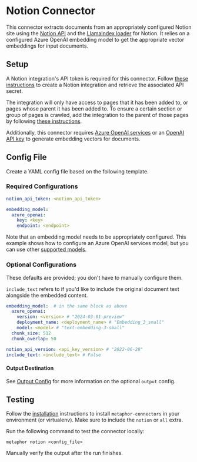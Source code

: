 # Notion Connector

This connector extracts documents from an appropriately configured Notion site using the [Notion API](https://developers.notion.com/reference/intro) and the [LlamaIndex loader](https://llamahub.ai/l/notion) for Notion. It relies on a configured Azure OpenAI embedding model to get the appropriate vector embeddings for input documents.

## Setup

A Notion integration's API token is required for this connector. Follow [these instructions](https://developers.notion.com/docs/create-a-notion-integration#create-your-integration-in-notion) to create a Notion integration and retrieve the associated API secret. 

The integration will only have access to pages that it has been added to, or pages whose parent it has been added to. To ensure a certain section or group of pages is crawled, add the integration to the parent of those pages by following [these instructions](https://developers.notion.com/docs/create-a-notion-integration#give-your-integration-page-permissions).

Additionally, this connector requires [Azure OpenAI services](https://azure.microsoft.com/en-us/products/ai-services/openai-service) or an [OpenAI API key](https://platform.openai.com) to generate embedding vectors for documents.

## Config File

Create a YAML config file based on the following template.

### Required Configurations

```yaml
notion_api_token: <notion_api_token>

embedding_model:
  azure_openai:
    key: <key>
    endpoint: <endpoint>
```

Note that an embedding model needs to be appropriately configured. This example shows how to configure an Azure OpenAI services model, but you can use other [supported models](/docs/embeddings.md).

### Optional Configurations

These defaults are provided; you don't have to manually configure them.

`include_text` refers to if you'd like to include the original document text alongside the embedded content.

```yaml
embedding_model:  # in the same block as above
  azure_openai:
    version: <version> # "2024-03-01-preview"
    deployment_name: <deployment_name> # "Embedding_3_small"
    model: <model> # "text-embedding-3-small"
  chunk_size: 512
  chunk_overlap: 50

notion_api_version: <api_key_version> # "2022-06-28"
include_text: <include_text> # False
```

#### Output Destination

See [Output Config](../common/docs/output.md) for more information on the optional `output` config.

## Testing

Follow the [installation](../../README.md) instructions to install `metaphor-connectors` in your environment (or virtualenv). Make sure to include the `notion` or `all` extra.

Run the following command to test the connector locally:

```shell
metaphor notion <config_file>
```

Manually verify the output after the run finishes.